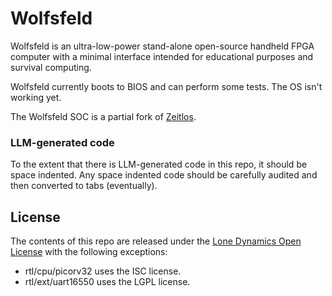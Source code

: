 # Wolfsfeld

Wolfsfeld is an ultra-low-power stand-alone open-source handheld FPGA computer with a minimal interface intended for educational purposes and survival computing.

Wolfsfeld currently boots to BIOS and can perform some tests. The OS isn't working yet.

The Wolfsfeld SOC is a partial fork of [Zeitlos](https://github.com/machdyne/zeitlos).

### LLM-generated code

To the extent that there is LLM-generated code in this repo, it should be space indented. Any space indented code should be carefully audited and then converted to tabs (eventually).

## License

The contents of this repo are released under the [Lone Dynamics Open License](LICENSE.md) with the following exceptions:

- rtl/cpu/picorv32 uses the ISC license.
- rtl/ext/uart16550 uses the LGPL license.
